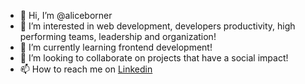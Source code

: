 - 👋 Hi, I’m @aliceborner
- 👀 I’m interested in web development, developers productivity, high performing teams, leadership and organization!
- 🌱 I’m currently learning frontend development!
- 💞️ I’m looking to collaborate on projects that have a social impact!
- 📫 How to reach me on [Linkedin](https://www.linkedin.com/in/aliceborner/)

<!---
aliceborner/aliceborner is a ✨ special ✨ repository because its `README.md` (this file) appears on your GitHub profile.
You can click the Preview link to take a look at your changes.
--->
